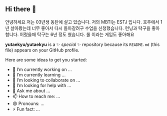 ## Hi there 👋
안녕하세요 저는 03년생 동탄에 살고 있습니다. 
저의 MBTI는 ESTJ 입니다. 
호주에서 1년 살아봤는데 너무 좋아서 다시 돌아갈려구 수업을 신청했습니다.
런닝과 탁구을 좋아합니다. 어렸을때 탁구는 6년 정도 쳤습니다.
롤 이라는 게임도 좋아해요

**yutaekyu/yutaekyu** is a ✨ _special_ ✨ repository because its `README.md` (this file) appears on your GitHub profile.

Here are some ideas to get you started:

- 🔭 I’m currently working on ...
- 🌱 I’m currently learning ...
- 👯 I’m looking to collaborate on ...
- 🤔 I’m looking for help with ...
- 💬 Ask me about ...
- 📫 How to reach me: ...
- 😄 Pronouns: ...
- ⚡ Fun fact: ...

